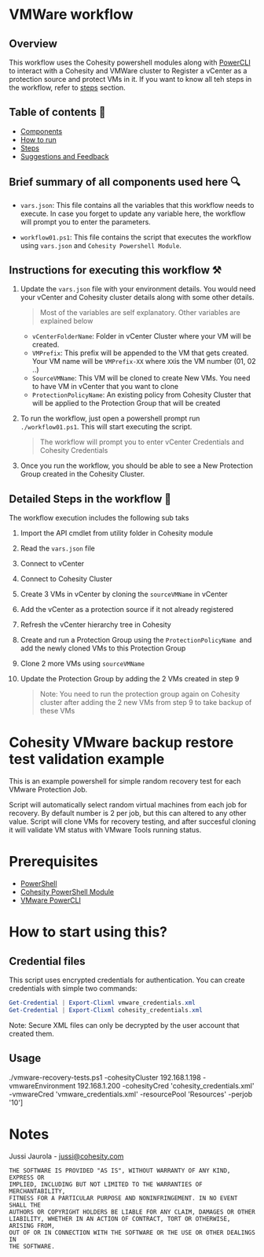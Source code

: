 # VMWare workflow

## Overview

This workflow uses the Cohesity powershell modules along with [PowerCLI](https://www.vmware.com/support/developer/PowerCLI/) to interact with a Cohesity and VMWare cluster to Register a vCenter as a protection source and protect VMs in it. If you want to know all teh steps in the workflow, refer to [steps](#steps) section.

## Table of contents :scroll:

 - [Components](#components)
 - [How to run](#howto)
 - [Steps](#steps)
 - [Suggestions and Feedback](#suggest)
 
## <a name="components"></a> Brief summary of all components used here  :mag:

* `vars.json`: This file contains all the variables that this workflow needs to execute. In case you forget to update any variable here, the workflow will prompt you to enter the parameters.

* `workflow01.ps1`: This file contains the script that executes the workflow using `vars.json` and `Cohesity Powershell Module`.


## <a name="howto"></a> Instructions for executing this workflow :hammer_and_pick:

1.  Update the `vars.json` file with your environment details. You would need your vCenter and Cohesity cluster details along with some other details. 

	> Most of the variables are self explanatory. Other variables are explained below
	
	* `vCenterFolderName`: Folder in vCenter Cluster where your VM will be created. 
	* `VMPrefix`: This prefix will be appended to the VM that gets created. Your VM name will be `VMPrefix-XX` where `XX`is the VM number (01, 02 ..)
	* `SourceVMName`: This VM will be cloned to create New VMs. You need to have VM in vCenter that you want to clone 
	* `ProtectionPolicyName`: An existing policy from Cohesity Cluster that will be applied to the Protection Group that will be created

2. To run the workflow, just open a powershell prompt run `./workflow01.ps1`. This will start executing the script. 

	> The workflow will prompt you to enter vCenter Credentials and Cohesity Credentials

3. Once you run the workflow, you should be able to see a New Protection Group created in the Cohesity Cluster.

## <a name="steps"></a> Detailed Steps in the workflow :book:

The workflow execution includes the following sub taks

1. Import the API cmdlet from utility folder in Cohesity module
2. Read the `vars.json` file
3. Connect to vCenter
4. Connect to Cohesity Cluster
5. Create 3 VMs in vCenter by cloning the `sourceVMName` in vCenter
6. Add the vCenter as a protection source if it not already registered
7. Refresh the vCenter hierarchy tree in Cohesity
8. Create and run a Protection Group using the `ProtectionPolicyName `and add the newly cloned VMs to this Protection Group
9. Clone 2 more VMs using `sourceVMName`
10. Update the Protection Group by adding the 2 VMs created in step 9

	> Note: You need to run the protection group again on Cohesity cluster after adding the 2 new VMs from step 9 to take backup of these VMs



# Cohesity VMware backup restore test validation example

This is an example powershell for simple random recovery test for each VMware Protection Job.

Script will automatically select random virtual machines from each job for recovery. By default number is 2 per job, but this can altered to any other value. Script will clone VMs for recovery testing, and after succesful cloning it will validate VM status with VMware Tools running status.

# Prerequisites

* [PowerShell](https://aka.ms/getps6)
* [Cohesity PowerShell Module](https://cohesity.github.io/cohesity-powershell-module/#/)
* [VMware PowerCLI](https://www.powershellgallery.com/packages/VMware.PowerCLI/)

# How to start using this?


## Credential files

This script uses encrypted credentials for authentication. You can create credentials with simple two commands:

```PowerShell
Get-Credential | Export-Clixml vmware_credentials.xml
Get-Credential | Export-Clixml cohesity_credentials.xml
```

Note: Secure XML files can only be decrypted by the user account that created them.

## Usage
./vmware-recovery-tests.ps1 -cohesityCluster 192.168.1.198 -vmwareEnvironment 192.168.1.200 -cohesityCred 'cohesity_credentials.xml' -vmwareCred 'vmware_credentials.xml' -resourcePool 'Resources' -perjob '10']


# Notes
Jussi Jaurola - <jussi@cohesity.com>
```
THE SOFTWARE IS PROVIDED "AS IS", WITHOUT WARRANTY OF ANY KIND, EXPRESS OR
IMPLIED, INCLUDING BUT NOT LIMITED TO THE WARRANTIES OF MERCHANTABILITY,
FITNESS FOR A PARTICULAR PURPOSE AND NONINFRINGEMENT. IN NO EVENT SHALL THE
AUTHORS OR COPYRIGHT HOLDERS BE LIABLE FOR ANY CLAIM, DAMAGES OR OTHER
LIABILITY, WHETHER IN AN ACTION OF CONTRACT, TORT OR OTHERWISE, ARISING FROM,
OUT OF OR IN CONNECTION WITH THE SOFTWARE OR THE USE OR OTHER DEALINGS IN
THE SOFTWARE.
```

